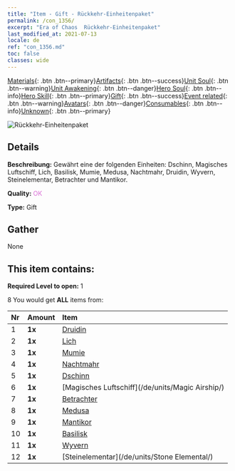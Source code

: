 ```yaml
---
title: "Item - Gift - Rückkehr-Einheitenpaket"
permalink: /con_1356/
excerpt: "Era of Chaos  Rückkehr-Einheitenpaket"
last_modified_at: 2021-07-13
locale: de
ref: "con_1356.md"
toc: false
classes: wide
---
```

 [Materials](/ItemsDE/){: .btn .btn--primary}[Artifacts](/ItemsDE/Artifacts/){: .btn .btn--success}[Unit Soul](/ItemsDE/UnitSoul/){: .btn .btn--warning}[Unit Awakening](/ItemsDE/UnitAwakening/){: .btn .btn--danger}[Hero Soul](/ItemsDE/HeroSoul/){: .btn .btn--info}[Hero Skill](/ItemsDE/HeroSkill/){: .btn .btn--primary}[Gift](/ItemsDE/Gift/){: .btn .btn--success}[Event related](/ItemsDE/Events/){: .btn .btn--warning}[Avatars](/ItemsDE/Avatars/){: .btn .btn--danger}[Consumables](/ItemsDE/Consumables/){: .btn .btn--info}[Unknown](/ItemsDE/Unknown/){: .btn .btn--primary}

 ![Rückkehr-Einheitenpaket](/images/t/i_907054.png)

## Details
 **Beschreibung:** Gewährt eine der folgenden Einheiten: Dschinn, Magisches Luftschiff, Lich, Basilisk, Mumie, Medusa, Nachtmahr, Druidin, Wyvern, Steinelementar, Betrachter und Mantikor.

 **Quality:** <span style="color: #DA70D6">OK</span>

 **Type:** Gift

## Gather

  None

## This item contains:

 **Required Level to open:** 1

 8 You would get **ALL** items  from:

  | Nr | Amount |     Item    |
  |:---|:-------|:------------|
  | 1 |  **1x** | [Druidin](/de/units/Druid/) |  | 
  | 2 |  **1x** | [Lich](/de/units/Lich/) |  | 
  | 3 |  **1x** | [Mumie](/de/units/Mummy/) |  | 
  | 4 |  **1x** | [Nachtmahr](/de/units/Nightmare/) |  | 
  | 5 |  **1x** | [Dschinn](/de/units/Genie/) |  | 
  | 6 |  **1x** | [Magisches Luftschiff](/de/units/Magic Airship/) |  | 
  | 7 |  **1x** | [Betrachter](/de/units/Beholder/) |  | 
  | 8 |  **1x** | [Medusa](/de/units/Medusa/) |  | 
  | 9 |  **1x** | [Mantikor](/de/units/Manticore/) |  | 
  | 10 |  **1x** | [Basilisk](/de/units/Basilisk/) |  | 
  | 11 |  **1x** | [Wyvern](/de/units/Wyvern/) |  | 
  | 12 |  **1x** | [Steinelementar](/de/units/Stone Elemental/) |  | 
